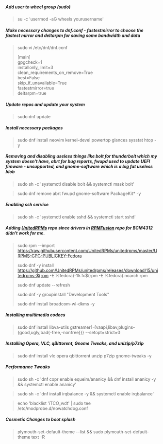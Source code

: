 ##### Add user to wheel group (sudo)

>su -c 'usermod -aG wheels yourusername'

##### Make necessary changes to dnf.conf - fastestmirror to choose the fastest mirror and deltarpm for saving some bandwidth and data

>sudo vi /etc/dnf/dnf.conf
>
>[main]\
>gpgcheck=1\
>installonly_limit=3\
>clean_requirements_on_remove=True\
>best=False\
>skip_if_unavailable=True\
>fastestmirror=true\
>deltarpm=true

##### Update repos and update your system
>sudo dnf update

##### Install necessary packages
>sudo dnf install neovim kernel-devel powertop glances sysstat htop -y

##### Removing and disabling useless things like bolt for thunderbolt which my system doesn't have, abrt for bug reports, fwupd used to update UEFI fimware - unsupported, and gnome-software which is a big fat useless blob

>sudo sh -c 'systemctl disable bolt && systemctl mask bolt'

>sudo dnf remove abrt fwupd gnome-software PackageKit* -y

##### Enabling ssh service

>sudo sh -c 'systemctl enable sshd && systemctl start sshd'

##### Adding [UnitedRPMs][urpm] repo since drivers in [RPMFusion][rfusion] repo for BCM4312 didn't work for me.

>sudo rpm --import https://raw.githubusercontent.com/UnitedRPMs/unitedrpms/master/URPMS-GPG-PUBLICKEY-Fedora
>
>sudo dnf -y install https://github.com/UnitedRPMs/unitedrpms/releases/download/15/unitedrpms-$(rpm -E %fedora)-15.fc$(rpm -E %fedora).noarch.rpm
>
>sudo dnf update --refresh
>
>sudo dnf -y groupinstall "Development Tools" 
>
>sudo dnf install broadcom-wl-dkms -y

##### Installing multimedia codecs
>sudo dnf install libva-utils gstreamer1-{vaapi,libav,plugins-{good,ugly,bad{-free,-nonfree}}} --setopt=strict=0

##### Installing Opera, VLC, qBittorent, Gnome Tweaks, and unizip/p7zip
>sudo dnf install vlc opera qbittorrent unzip p7zip gnome-tweaks -y

##### Performance Tweaks
>sudo sh -c 'dnf copr enable equeim/ananicy && dnf install ananicy -y && systemctl enable ananicy'

>sudo sh -c 'dnf install irqbalance -y && systemctl enable irqbalance'

>echo 'blacklist 'iTCO_wdt' | sudo tee /etc/modprobe.d/nowatchdog.conf

##### Cosmetic Changes to boot splash
>plymouth-set-default-theme --list && sudo plymouth-set-default-theme text -R

[urpm]:https://github.com/UnitedRPMs/unitedrpms
[rfusion]:https://rpmfusion.org/
